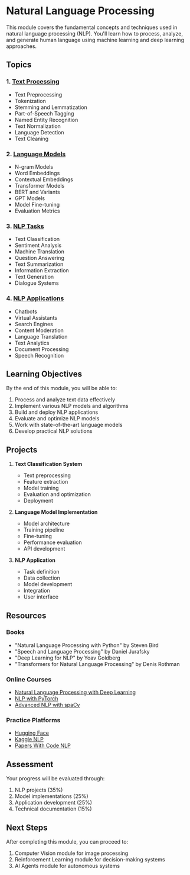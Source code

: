 # Natural Language Processing

This module covers the fundamental concepts and techniques used in natural language processing (NLP). You'll learn how to process, analyze, and generate human language using machine learning and deep learning approaches.

## Topics

### 1. [Text Processing](text_processing/README.md)
- Text Preprocessing
- Tokenization
- Stemming and Lemmatization
- Part-of-Speech Tagging
- Named Entity Recognition
- Text Normalization
- Language Detection
- Text Cleaning

### 2. [Language Models](language_models/README.md)
- N-gram Models
- Word Embeddings
- Contextual Embeddings
- Transformer Models
- BERT and Variants
- GPT Models
- Model Fine-tuning
- Evaluation Metrics

### 3. [NLP Tasks](nlp_tasks/README.md)
- Text Classification
- Sentiment Analysis
- Machine Translation
- Question Answering
- Text Summarization
- Information Extraction
- Text Generation
- Dialogue Systems

### 4. [NLP Applications](applications/README.md)
- Chatbots
- Virtual Assistants
- Search Engines
- Content Moderation
- Language Translation
- Text Analytics
- Document Processing
- Speech Recognition

## Learning Objectives

By the end of this module, you will be able to:
1. Process and analyze text data effectively
2. Implement various NLP models and algorithms
3. Build and deploy NLP applications
4. Evaluate and optimize NLP models
5. Work with state-of-the-art language models
6. Develop practical NLP solutions

## Projects

1. **Text Classification System**
   - Text preprocessing
   - Feature extraction
   - Model training
   - Evaluation and optimization
   - Deployment

2. **Language Model Implementation**
   - Model architecture
   - Training pipeline
   - Fine-tuning
   - Performance evaluation
   - API development

3. **NLP Application**
   - Task definition
   - Data collection
   - Model development
   - Integration
   - User interface

## Resources

### Books
- "Natural Language Processing with Python" by Steven Bird
- "Speech and Language Processing" by Daniel Jurafsky
- "Deep Learning for NLP" by Yoav Goldberg
- "Transformers for Natural Language Processing" by Denis Rothman

### Online Courses
- [Natural Language Processing with Deep Learning](https://www.coursera.org/learn/nlp-sequence-models)
- [NLP with PyTorch](https://www.udemy.com/course/nlp-with-pytorch/)
- [Advanced NLP with spaCy](https://course.spacy.io/)

### Practice Platforms
- [Hugging Face](https://huggingface.co/)
- [Kaggle NLP](https://www.kaggle.com/tags/nlp)
- [Papers With Code NLP](https://paperswithcode.com/area/natural-language-processing)

## Assessment

Your progress will be evaluated through:
1. NLP projects (35%)
2. Model implementations (25%)
3. Application development (25%)
4. Technical documentation (15%)

## Next Steps

After completing this module, you can proceed to:
1. Computer Vision module for image processing
2. Reinforcement Learning module for decision-making systems
3. AI Agents module for autonomous systems 